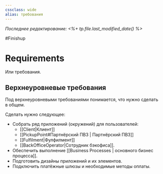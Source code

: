 ```yaml
---
cssclass: wide
alias: требования
---
```


*Последнее редактирование: <%+ tp.file.last_modified_date() %>*

#Finishup 

# Requirements

Или требования.


## Верхнеуровневые требования 

Под верхнеуровневыми требованиями понимается, что нужно сделать в общем. 

Сделать нужно следующее: 

- Собрать ряд приложений (окружений) для пользователей: 
	- [[Client|Клиент]]
	- [[PickupPoint#Партнёрский ПВЗ | Партнёрский ПВЗ]]
	- [[Fulfilment|Фулфилмент]]
	- [[BackOfficeOperator|Сотрудник бэкофиса]]. 
- Обеспечить выполнение [[Business Processes | основного бизнес процесса]].
- Подготовить дизайны приложений и их элементов.
- Подключить платёжные шлюзы и необходимые методы оплаты.